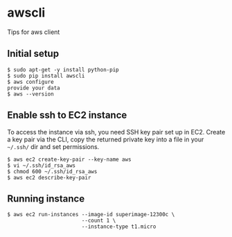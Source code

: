 # awscli
Tips for aws client

## Initial setup
```
$ sudo apt-get -y install python-pip
$ sudo pip install awscli
$ aws configure
provide your data
$ aws --version
```

## Enable ssh to EC2 instance
To access the instance via ssh, you need SSH key pair set up in EC2.
Create a key pair via the CLI, copy the returned private key into a file in your
`~/.ssh/` dir and set permissions.

```
$ aws ec2 create-key-pair --key-name aws
$ vi ~/.ssh/id_rsa_aws
$ chmod 600 ~/.ssh/id_rsa_aws
$ aws ec2 describe-key-pair
```


## Running instance
```
$ aws ec2 run-instances --image-id superimage-12300c \
                        --count 1 \
                        --instance-type t1.micro
```
